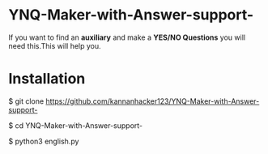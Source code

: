 # YNQ-Maker-with-Answer-support-
If you want to find an **auxiliary** and make a **YES/NO Questions** you will need this.This will help you.

# Installation 

$ git clone https://github.com/kannanhacker123/YNQ-Maker-with-Answer-support-

$ cd YNQ-Maker-with-Answer-support-

$ python3 english.py
